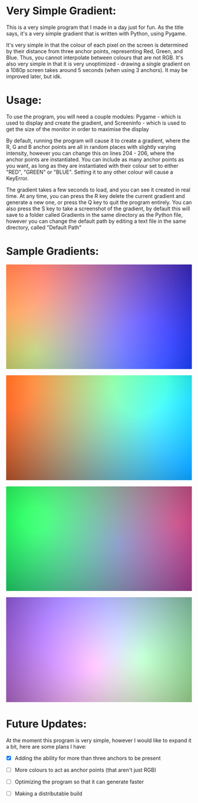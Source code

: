 # Very Simple Gradient:

This is a very simple program that I made in a day just for fun. As the title says, it's a very simple gradient that is written with Python, using Pygame.

It's very simple in that the colour of each pixel on the screen is determined by their distance from three anchor points, representing Red, Green, and Blue. Thus, you cannot interpolate between colours that are not RGB. It's also very simple in that it is very unoptimized - drawing a single gradient on a 1080p screen takes around 5 seconds (when using 3 anchors). It may be improved later, but idk.

# Usage:

To use the program, you will need a couple modules: Pygame - which is used to display and create the gradient, and Screeninfo - which is used to get the size of the monitor in order to maximise the display

By default, running the program will cause it to create a gradient, where the R, G and B anchor points are all in random places with slightly varying intensity, however you can change this on lines 204 - 206, where the anchor points are instantiated. You can include as many anchor points as you want, as long as they are instantiated with their colour set to either "RED", "GREEN" or "BLUE". Setting it to any other colour will cause a KeyError.

The gradient takes a few seconds to load, and you can see it created in real time. At any time, you can press the R key delete the current gradient and generate a new one, or press the Q key to quit the program entirely. You can also press the S key to take a screenshot of the gradient, by default this will save to a folder called Gradients in the same directory as the Python file, however you can change the default path by editing a text file in the same directory, called "Default Path"

# Sample Gradients:

![](Sample/0.png?raw=true)

![](Sample/1.png?raw=true)

![](Sample/2.png?raw=true)

![](Sample/3.png?raw=true)

# Future Updates:

At the moment this program is very simple, however I would like to expand it a bit, here are some plans I have:

- [x] Adding the ability for more than three anchors to be present

- [ ] More colours to act as anchor points (that aren't just RGB)

- [ ] Optimizing the program so that it can generate faster

- [ ] Making a distributable build
